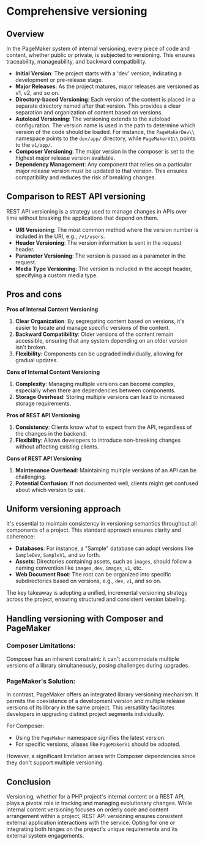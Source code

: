# Comprehensive versioning

## Overview

In the PageMaker system of internal versioning, every piece of code and content, whether public or private, is subjected to versioning. This ensures traceability, manageability, and backward compatibility.

- **Initial Version**: The project starts with a 'dev' version, indicating a development or pre-release stage.
- **Major Releases**: As the project matures, major releases are versioned as v1, v2, and so on.
- **Directory-based Versioning**: Each version of the content is placed in a separate directory named after that version. This provides a clear separation and organization of content based on versions.
- **Autoload Versioning**: The versioning extends to the autoload configuration. The version name is used in the path to determine which version of the code should be loaded. For instance, the `PageMakerDev\\` namespace points to the `dev/app/` directory, while `PageMakerV1\\` points to the `v1/app/`.
- **Composer Versioning**: The major version in the composer is set to the highest major release version available.
- **Dependency Management**: Any component that relies on a particular major release version must be updated to that version. This ensures compatibility and reduces the risk of breaking changes.

## Comparison to REST API versioning

REST API versioning is a strategy used to manage changes in APIs over time without breaking the applications that depend on them.

- **URI Versioning**: The most common method where the version number is included in the URI, e.g., `/v1/users`.
- **Header Versioning**: The version information is sent in the request header.
- **Parameter Versioning**: The version is passed as a parameter in the request.
- **Media Type Versioning**: The version is included in the accept header, specifying a custom media type.

## Pros and cons

**Pros of Internal Content Versioning**
1. **Clear Organization**: By segregating content based on versions, it's easier to locate and manage specific versions of the content.
2. **Backward Compatibility**: Older versions of the content remain accessible, ensuring that any system depending on an older version isn't broken.
3. **Flexibility**: Components can be upgraded individually, allowing for gradual updates.

**Cons of Internal Content Versioning**
1. **Complexity**: Managing multiple versions can become complex, especially when there are dependencies between components.
2. **Storage Overhead**: Storing multiple versions can lead to increased storage requirements.

**Pros of REST API Versioning**
1. **Consistency**: Clients know what to expect from the API, regardless of the changes in the backend.
2. **Flexibility**: Allows developers to introduce non-breaking changes without affecting existing clients.

**Cons of REST API Versioning**
1. **Maintenance Overhead**: Maintaining multiple versions of an API can be challenging.
2. **Potential Confusion**: If not documented well, clients might get confused about which version to use.

## Uniform versioning approach

It's essential to maintain consistency in versioning semantics throughout all components of a project. This standard approach ensures clarity and coherence:

- **Databases**: For instance, a "Sample" database can adopt versions like `SampleDev`, `SampleV1`, and so forth.
- **Assets**: Directories containing assets, such as `images`, should follow a naming convention like `images_dev`, `images_v1`, etc.
- **Web Document Root**: The root can be organized into specific subdirectories based on versions, e.g., `dev`, `v1`, and so on.

The key takeaway is adopting a unified, incremental versioning strategy across the project, ensuring structured and consistent version labeling.

## Handling versioning with Composer and PageMaker

### Composer Limitations:
Composer has an inherent constraint: it can't accommodate multiple versions of a library simultaneously, posing challenges during upgrades.

### PageMaker's Solution:
In contrast, PageMaker offers an integrated library versioning mechanism. It permits the coexistence of a development version and multiple release versions of its library in the same project. This versatility facilitates developers in upgrading distinct project segments individually.

For Composer:
- Using the `PageMaker` namespace signifies the latest version.
- For specific versions, aliases like `PageMakerV1` should be adopted.

However, a significant limitation arises with Composer dependencies since they don't support multiple versioning.

## Conclusion

Versioning, whether for a PHP project's internal content or a REST API, plays a pivotal role in tracking and managing evolutionary changes. While internal content versioning focuses on orderly code and content arrangement within a project, REST API versioning ensures consistent external application interactions with the service. Opting for one or integrating both hinges on the project's unique requirements and its external system engagements.

<!-- DSG/ChatGPT 7/26/2023 -->
